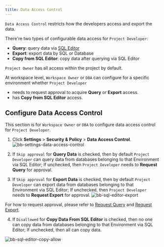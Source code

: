 ```yaml
---
title: Data Access Control
---
```


<EnterpriseOnlyBlock />

`Data Access Control` restricts how the developers access and export the data.

There're two types of configurable data access for `Project Developer`:

- **Query**: query data via [SQL Editor](/docs/sql-editor/overview)
- **Export**: export data by SQL or Database
- **Copy from SQL Editor**: copy data after querying via SQL Editor

`Project Owner` has all access within the project by default.

At workspace level, `Workspace Owner`  or `DBA` can configure for a specific environment whether `Project Developer`
- needs to request approval to acquire **Query** or **Export** access.
- has **Copy from SQL Editor** access.

## Configure Data Access Control

This section is for `Workspace Owner` or `DBA` to configure data access control for `Project Developer`.

1. Click **Settings** > **Security & Policy** > **Data Access Control**.
![bb-settings-data-access-control](/content/docs/security/data-access-control/bb-settings-data-access-control.webp)

2. If `Skip approval` for **Query Data** is checked, then by default `Project Developer` can query data from databases belonging to that Environment via SQL Editor; If unchecked, then `Project Developer` needs to **Request Query** for approval.
3. If `Skip approval` for **Export Data** is checked, then by default `Project Developer` can export data from databases belonging to that Environment via SQL Editor;  If unchecked, then `Project Developer` needs to **Request Export** for approval.
![bb-sql-editor-export](/content/docs/security/data-access-control/bb-sql-editor-export.webp)

For how to request approval, please refer to [Request Query](/docs/security/data-query/) and [Request Export](/docs/security/data-export/).

4. If `Disallowed` for **Copy Data From SQL Editor** is checked, then no one can copy data from databases belonging to that Environment via SQL Editor;  If unchecked, then all can copy data.

![bb-sql-editor-copy-allow](/content/docs/security/data-access-control/bb-sql-editor-copy-allow.webp)